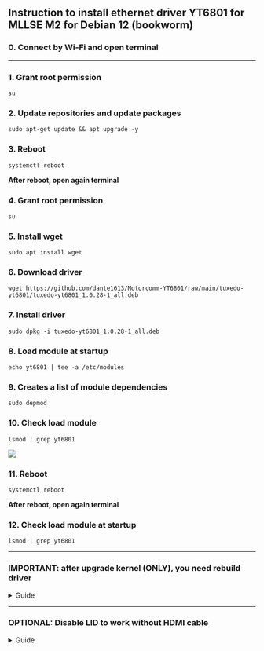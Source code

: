 ## Instruction to install ethernet driver YT6801 for MLLSE M2 for Debian 12 (bookworm)

### 0. Connect by Wi-Fi and open terminal

------------

### 1. Grant root permission 
	su
### 2. Update repositories and update packages	
	sudo apt-get update && apt upgrade -y
### 3. Reboot
	systemctl reboot
**After reboot, open again terminal**
### 4. Grant root permission 
	su
### 5. Install wget
	sudo apt install wget
### 6. Download driver
	wget https://github.com/dante1613/Motorcomm-YT6801/raw/main/tuxedo-yt6801/tuxedo-yt6801_1.0.28-1_all.deb
### 7. Install driver
	sudo dpkg -i tuxedo-yt6801_1.0.28-1_all.deb
### 8. Load module at startup
	echo yt6801 | tee -a /etc/modules
### 9. Creates a list of module dependencies
    sudo depmod
### 10. Check load module
	lsmod | grep yt6801
![](https://raw.githubusercontent.com/dante1613/Motorcomm-YT6801/main/Screenshots/Proxmox/succefull%20load%20driver.png)
### 11. Reboot
	systemctl reboot
**After reboot, open again terminal**
### 12. Check load module at startup
	lsmod | grep yt6801

------------

### IMPORTANT: after upgrade kernel (ONLY), you need rebuild driver

<details>
  <summary>Guide</summary>
	
### 1. Update headers
	sudo apt install linux-headers-$(uname -r)
### 2. Download driver
	wget https://github.com/dante1613/Motorcomm-YT6801/raw/main/tuxedo-yt6801/tuxedo-yt6801_1.0.28-1_all.deb
### 3. Install driver
	sudo dpkg -i tuxedo-yt6801_1.0.28-1_all.deb
### 4. Creates a list of module dependencies
    sudo depmod
### 5. Reboot
	systemctl reboot
 
</details>

------------

### OPTIONAL: Disable LID to work without HDMI cable

<details>
  <summary>Guide</summary>
	
If you do not disable LID (like on notebook **L(° O °L**) in the config, it will go to sleep when the HDMI cable is disconnected, and will not boot without a connected monitor. Also will not boot with or not VGA if not disable
### 1. Add lines to config file
	echo -e "HandleLidSwitch=ignore" | tee -a /etc/systemd/logind.conf
### 2. Check
	cat /etc/systemd/logind.conf
![](https://raw.githubusercontent.com/dante1613/Motorcomm-YT6801/main/Screenshots/Proxmox/disabled%20lid.png)
### 3. Reboot
	systemctl reboot
 
</details>
